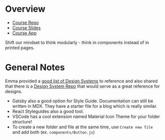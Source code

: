 # Overview

- [Course Repo](https://github.com/emmabostian/fem-design-systems)
- [Course Slides](https://www.canva.com/design/DAD2ReY78JQ/9PwrO5lswW_tB4o4ZEbA2Q/view?utm_content=DAD2ReY78JQ&utm_campaign=designshare&utm_medium=link&utm_source=sharebutton)
- [Course App](https://fem-design-systems.netlify.app/)

Shift our mindset to think modularly - think in components instead of in printed pages.

# General Notes

Emma provided a [good list of Design Systems](https://fem-design-systems.netlify.app/design-systems) to reference and also shared that there is a [Design System Repo](https://designsystemsrepo.com/) that would serve as a great reference for designs.

* Gatsby also a good option for Style Guide. Documentation can still be written in MDX. They have a starter file for a blog which is really similar.
* React Styleguides also a good tool.
* VSCode has a cool extension named Material Icon Theme for your folder structure!
* To create a new folder and file at the same time, use `Create new file` and add both (ex. `components/Button.js`)
